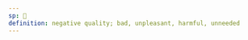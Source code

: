 ```yaml
---
sp: 󱤍
definition: negative quality; bad, unpleasant, harmful, unneeded
---
```

<!-- ike is everything i hate. much like pona, it's a prime example of the inherent subjectiveness of toki pona. ike isn't things that are *objectively* bad, because that's not something we can actually determine. it's about things that are bad from the speaker (or maybe someone else's) perspective. but the ike is always from someone's perspective. -->